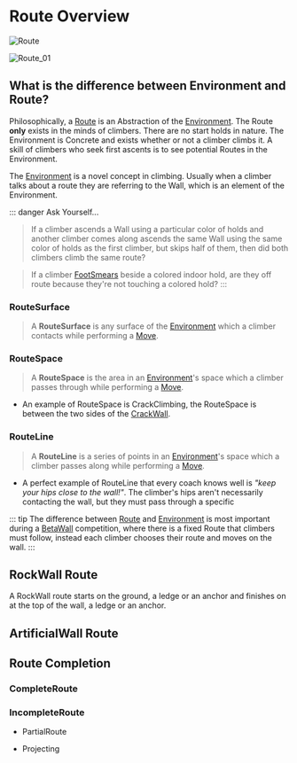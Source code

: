 # Route Overview

![Route](/Route.png)

![Route_01](/Route_01.png)


## What is the difference between Environment and Route?

Philosophically, a [Route](/reference/Route/RouteOverview) is an Abstraction of the [Environment](/reference/Environment/EnvironmentOverview). The Route **only** exists in the minds of climbers. There are no start holds in nature. The Environment is Concrete and exists whether or not a climber climbs it. A skill of climbers who seek first ascents is to see potential Routes in the Environment.

The [Environment](/reference/Envrionment/EnvironmentOverview) is a novel concept in climbing. Usually when a climber talks about a route they are referring to the Wall, which is an element of the Environment.

::: danger Ask Yourself...
> If a climber ascends a Wall using a particular color of holds and another climber comes along ascends the same Wall using the same color of holds as the first climber, but skips half of them, then did both climbers climb the same route?


> If a climber [FootSmears](/reference/Move/FootMove/FootSmear) beside a colored indoor hold, are they off route because they're not touching a colored hold?
:::

### RouteSurface

> A **RouteSurface** is any surface of the [Environment](/reference/Envrionment/EnvironmentOverview) which a climber contacts while performing a [Move](/reference/Move/MoveOverview).

### RouteSpace
> A **RouteSpace** is the area in an [Environment](/reference/Envrionment/EnvironmentOverview)'s space which a climber passes through while performing a [Move](/reference/Move/MoveOverview).

- An example of RouteSpace is CrackClimbing, the RouteSpace is between the two sides of the [CrackWall](). 


### RouteLine
> A **RouteLine** is a series of points in an [Environment](/reference/Envrionment/EnvironmentOverview)'s space which a climber passes along while performing a [Move](/reference/Move/MoveOverview). 

- A perfect example of RouteLine that every coach knows well is *"keep your hips close to the wall!"*. The climber's hips aren't necessarily contacting the wall, but they must pass through a specific


::: tip 
The difference between [Route](/reference/Route/RouteOverview) and [Environment](/reference/Envrionment/EnvironmentOverview) is most important during a [BetaWall](/reference/CompType/BetaWall) competition, where there is a fixed Route that climbers must follow, instead each climber chooses their route and moves on the wall.
:::


## RockWall Route

A RockWall route starts on the ground, a ledge or an anchor and finishes on at the top of the wall, a ledge or an anchor.


## ArtificialWall Route




## Route Completion

### CompleteRoute

### IncompleteRoute

- PartialRoute

- Projecting